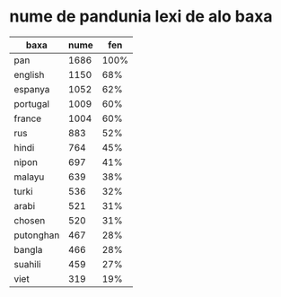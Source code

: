 # nume de pandunia lexi de alo baxa

| baxa  | nume  | fen |
|-------|-------|-----|
| pan | 1686 | 100% |
| english | 1150 | 68% |
| espanya | 1052 | 62% |
| portugal | 1009 | 60% |
| france | 1004 | 60% |
| rus | 883 | 52% |
| hindi | 764 | 45% |
| nipon | 697 | 41% |
| malayu | 639 | 38% |
| turki | 536 | 32% |
| arabi | 521 | 31% |
| chosen | 520 | 31% |
| putonghan | 467 | 28% |
| bangla | 466 | 28% |
| suahili | 459 | 27% |
| viet | 319 | 19% |
